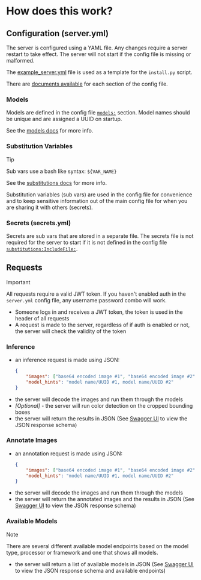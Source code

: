 # How does this work?

## Configuration (server.yml)
The server is configured using a YAML file. Any changes require a server restart to take effect. 
The server will not start if the config file is missing or malformed.

The [example_server.yml](../configs/example_server.yml) file is used as a template for the `install.py` script. 

There are [documents available](Config/README.md) for each section of the config file.

### Models
Models are defined in the config file [`models:`](../configs/example_server.yml?plain=1#L127) section. 
Model names should be unique and are assigned a UUID on startup.

See the [models docs](Config/models.md) for more info.

### Substitution Variables 

>[!TIP]
> Sub vars use a bash like syntax: `${VAR_NAME}`
> 
> See the [substitutions docs](Config/substitutions.md) for more info.

Substitution variables (sub vars) are used in the config file for convenience and to keep sensitive information 
out of the main config file for when you are sharing it with others (secrets).

### Secrets (secrets.yml)
Secrets are sub vars that are stored in a separate file. The secrets file is not required for the server to start 
if it is not defined in the config file [`substitutions:IncludeFile:`](../configs/example_server.yml?plain=1#L20).

## Requests
>[!IMPORTANT]
> All requests require a valid JWT token. If you haven't enabled auth in the `server.yml` config file, any username:password combo will work.

- Someone logs in and receives a JWT token, the token is used in the header of all requests
- A request is made to the server, regardless of if auth is enabled or not, the server will check the validity of the token

### Inference
- an inference request is made using JSON:
    ```json
    {
        "images": ["base64 encoded image #1", "base64 encoded image #2"],
        "model_hints": "model name/UUID #1, model name/UUID #2"
    }
    ```
- the server will decode the images and run them through the models
- *[Optional]* - the server will run color detection on the cropped bounding boxes
- the server will return the results in JSON (See [Swagger UI](../README.md#swagger-ui) to view the JSON response schema)

### Annotate Images
- an annotation request is made using JSON:
    ```json
    {
        "images": ["base64 encoded image #1", "base64 encoded image #2"],
        "model_hints": "model name/UUID #1, model name/UUID #2"
    }
    ```
- the server will decode the images and run them through the models
- the server will return the annotated images and the results in JSON (See [Swagger UI](../README.md#swagger-ui) to view the JSON response schema)

### Available Models
>[!NOTE]
> There are several different available model endpoints based on the model type, processor or framework and one that shows all models.

- the server will return a list of available models in JSON (See [Swagger UI](../README.md#swagger-ui) to view the JSON response schema and available endpoints)